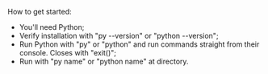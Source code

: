 <p>How to get started:</p>
<ul>
  <li>You'll need Python;</li>
  <li>Verify installation with "py --version" or "python --version";</li>
  <li>Run Python with "py" or "python" and run commands straight from their console. Closes with "exit()";</li>
  <li>Run with "py name" or "python name" at directory.</li>
</ul>
